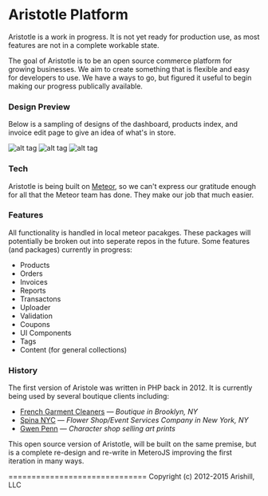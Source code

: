 Aristotle Platform
==============================

Aristotle is a work in progress. It is not yet ready for production use, as most features are not in a complete workable state.

The goal of Aristotle is to be an open source commerce platform for growing businesses. We aim to create something that is flexible and easy for developers to use.
We have a ways to go, but figured it useful to begin making our progress publically available.

### Design Preview
Below is a sampling of designs of the dashboard, products index, and invoice edit page to give an idea of what's in store.

![alt tag](https://storage.googleapis.com/arishill/images/arishill-dashboard.png)
![alt tag](https://storage.googleapis.com/arishill/images/arishill-invoices.png)
![alt tag](https://storage.googleapis.com/arishill/images/arishill-products.png)

### Tech
Aristotle is being built on [Meteor](https://github.com/meteor/meteor), so we can't express our gratitude enough for all that the Meteor team has done. They make our job that much easier.

### Features
All functionality is handled in local meteor pacakges. These packages will potentially be broken out into seperate repos in the future. Some features (and packages) currently in progress:

- Products
- Orders
- Invoices
- Reports
- Transactons
- Uploader
- Validation
- Coupons
- UI Components
- Tags
- Content (for general collections)

### History
The first version of Aristole was written in PHP back in 2012. It is currently being used by several boutique clients including:

- [French Garment Cleaners](http://frenchgarmentcleaners.com) — *Boutique in Brooklyn, NY*
- [Spina NYC](http://spinanyc.com) — *Flower Shop/Event Services Company in New York, NY*
- [Gwen Penn](http://gwenpenn.com) — *Character shop selling art prints*

This open source version of Aristotle, will be built on the same premise, but is a complete re-design and re-write in MeteroJS improving the first iteration in many ways.

==============================
Copyright (c) 2012-2015 Arishill, LLC